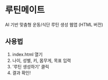 # 루틴메이트
AI 기반 맞춤형 운동/식단 루틴 생성 웹앱 (HTML 버전)

## 사용법
1. index.html 열기
2. 나이, 성별, 키, 몸무게, 목표 입력
3. '루틴 생성하기' 클릭
4. 결과 확인!
